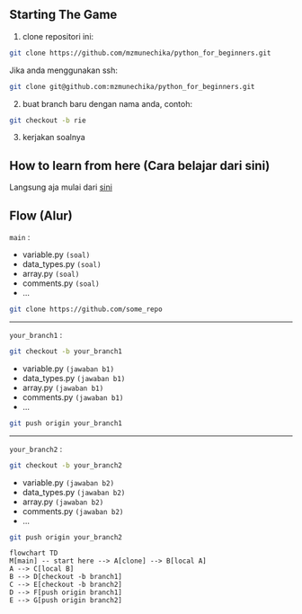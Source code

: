 ## Starting The Game

1. clone repositori ini:

```bash
git clone https://github.com/mzmunechika/python_for_beginners.git
```

Jika anda menggunakan ssh:

```bash
git clone git@github.com:mzmunechika/python_for_beginners.git
```

2. buat branch baru dengan nama anda, contoh:

```bash
git checkout -b rie
```

3. kerjakan soalnya

## How to learn from here (Cara belajar dari sini)

Langsung aja mulai dari [sini](./day_1/1_get_started.md)

## Flow (Alur)

`main` :

- variable.py `(soal)`
- data_types.py `(soal)`
- array.py `(soal)`
- comments.py `(soal)`
- ...

```bash
git clone https://github.com/some_repo
```

---

`your_branch1` :

```bash
git checkout -b your_branch1
```

- variable.py `(jawaban b1)`
- data_types.py `(jawaban b1)`
- array.py `(jawaban b1)`
- comments.py `(jawaban b1)`
- ...

```bash
git push origin your_branch1
```

---

`your_branch2` :

```bash
git checkout -b your_branch2
```

- variable.py `(jawaban b2)`
- data_types.py `(jawaban b2)`
- array.py `(jawaban b2)`
- comments.py `(jawaban b2)`
- ...

```bash
git push origin your_branch2
```

```mermaid
flowchart TD
M[main] -- start here --> A[clone] --> B[local A]
A --> C[local B]
B --> D[checkout -b branch1]
C --> E[checkout -b branch2]
D --> F[push origin branch1]
E --> G[push origin branch2]
```
